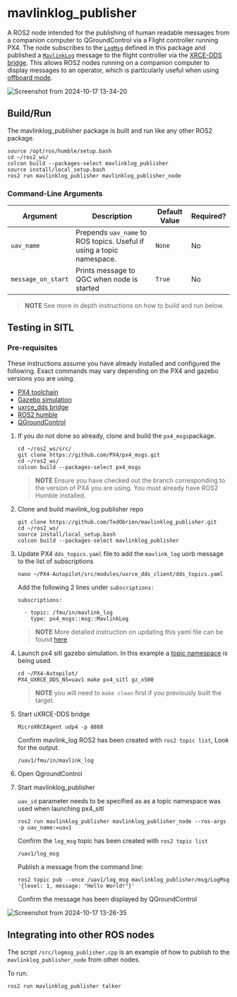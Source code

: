# mavlinklog_publisher

A ROS2 node intended for the publishing of human readable messages from a companion computer to QGroundControl via a Flight controller running PX4. The node subscribes to the [`LogMsg`](https://github.com/TedObrien/mavlinklog_publisher/blob/main/msg/LogMsg.msg) defined in this package and published a [`MavlinkLog`](https://github.com/PX4/px4_msgs/blob/main/msg/MavlinkLog.msg) message to the flight controller via the [XRCE-DDS bridge](https://docs.px4.io/main/en/middleware/uxrce_dds.html). This allows ROS2 nodes running on a companion computer to display messages to an operator, which is particularly useful when using [offboard mode](https://docs.px4.io/main/en/flight_modes/offboard.html).


![Screenshot from 2024-10-17 13-34-20](https://github.com/user-attachments/assets/c8777135-d031-45c0-a41f-0fd3fdcd7339)

## Build/Run

The mavlinklog_publisher package is built and run like any other ROS2 package.
```
source /opt/ros/humble/setup.bash 
cd ~/ros2_ws/
colcon build --packages-select mavlinklog_publisher
source install/local_setup.bash
ros2 run mavlinklog_publisher mavlinklog_publisher_node
```


### Command-Line Arguments

| Argument          | Description                                      | Default Value   | Required? |
| ---------------   | ------------------------------------------------ | --------------- | --------- |
| `uav_name`        | Prepends `uav_name` to ROS topics. Useful if using a topic namespace.              | `None`     | No       |
| `message_on_start`| Prints message to QGC when node is started                          | `True`    | No        |



> **NOTE**
>See more in depth instructions on how to build and run below.

## Testing in SITL

### Pre-requisites
These instructions assume you have already installed and configured the following. Exact commands may vary depending on the PX4 and gazebo versions you are using.

- [PX4 toolchain](https://docs.px4.io/main/en/dev_setup/dev_env.html)
- [Gazebo simulation](https://docs.px4.io/main/en/sim_gazebo_gz/)
- [uxrce_dds bridge](https://docs.px4.io/main/en/middleware/uxrce_dds.html)
- [ROS2 humble](https://docs.ros.org/en/humble/Installation.html)
- [QGroundControl](https://qgroundcontrol.com/downloads/)

1. If you do not done so already, clone and build the `px4_msgs`package.

      ```
      cd ~/ros2_ws/src/
      git clone https://github.com/PX4/px4_msgs.git
      cd ~/ros2_ws/
      colcon build --packages-select px4_msgs
      ```
      > **NOTE**
      > Ensure you have checked out the branch corresponding to the version of PX4 you are using. You must already have ROS2 Humble installed.

2. Clone and build  mavlink_log publisher repo
      ```
      git clone https://github.com/TedObrien/mavlinklog_publisher.git
      cd ~/ros2_ws/
      source install/local_setup.bash 
      colcon build --packages-select mavlinklog_publisher
      ```


3. Update PX4 `dds_topics.yaml` file  to add the `mavlink_log` uorb message to the list of subscriptions

    ```
    nano ~/PX4-Autopilot/src/modules/uxrce_dds_client/dds_topics.yaml
    ```
    Add the following 2 lines under `subscriptions:`
    ```
    subscriptions:

      - topic: /fmu/in/mavlink_log
        type: px4_msgs::msg::MavlinkLog

    ```
     >**NOTE**
     > More detailed instruction on updating this yaml file can be found [here](https://docs.px4.io/main/en/middleware/uxrce_dds.html#dds-topics-yaml)


4. Launch px4 sitl gazebo simulation. In this example a [topic namespace](https://docs.px4.io/main/en/middleware/uxrce_dds.html#customizing-the-topic-namespace) is being used.

    ```
    cd ~/PX4-Autopilot/
    PX4_UXRCE_DDS_NS=uav1 make px4_sitl gz_x500 
    ```
    >**NOTE**
    > you will need to `make clean` first if you previously built the target.

5. Start uXRCE-DDS bridge

    ```
    MicroXRCEAgent udp4 -p 8888
    ```
    Confirm mavlink_log ROS2 has been created with `ros2 topic list`, Look for the output.

    ```
    /uav1/fmu/in/mavlink_log
    ```

6. Open QgroundControl

7. Start mavlinklog_publisher

    `uav_id` parameter needs to be specified as as a topic namespace was used when launching px4_sitl

    ```
    ros2 run mavlinklog_publisher mavlinklog_publisher_node --ros-args -p uav_name:=uav1

    ```
    Confirm the `log_msg` topic has been created with `ros2 topic list`

    ```
    /uav1/log_msg
    ```

    Publish a  message from the command line:
    ```
    ros2 topic pub --once /uav1/log_msg mavlinklog_publisher/msg/LogMsg '{level: 1, message: "Hello World!"}'
    ```
    Confirm the message has been displayed by QGroundControl


![Screenshot from 2024-10-17 13-26-35](https://github.com/user-attachments/assets/4df62a5a-d4e9-45c8-b701-9b48e8c61f33)

## Integrating into other ROS nodes

The script `/src/logmsg_publisher.cpp` is an example of how to publish to the `mavlinklog_publisher_node` from other nodes. 

To run:

```
ros2 run mavlinklog_publisher talker
```
